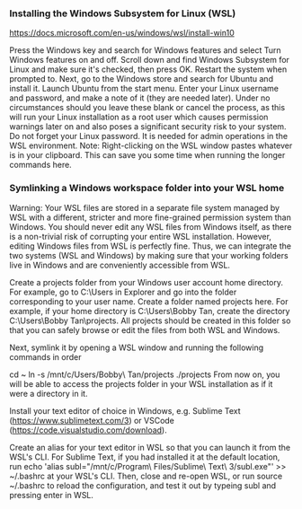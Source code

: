 ### Installing the Windows Subsystem for Linux (WSL)
https://docs.microsoft.com/en-us/windows/wsl/install-win10

Press the Windows key and search for Windows features and select Turn Windows features on and off.
Scroll down and find Windows Subsystem for Linux and make sure it's checked, then press OK. Restart the system when prompted to.
Next, go to the Windows store and search for Ubuntu and install it.
Launch Ubuntu from the start menu. Enter your Linux username and password, and make a note of it (they are needed later). Under no circumstances should you leave these blank or cancel the process, as this will run your Linux installation as a root user which causes permission warnings later on and also poses a significant security risk to your system.
Do not forget your Linux password. It is needed for admin operations in the WSL environment.
Note: Right-clicking on the WSL window pastes whatever is in your clipboard. This can save you some time when running the longer commands here.

### Symlinking a Windows workspace folder into your WSL home
Warning: Your WSL files are stored in a separate file system managed by WSL with a different, stricter and more fine-grained permission system than Windows. You should never edit any WSL files from Windows itself, as there is a non-trivial risk of corrupting your entire WSL installation. However, editing Windows files from WSL is perfectly fine. Thus, we can integrate the two systems (WSL and Windows) by making sure that your working folders live in Windows and are conveniently accessible from WSL.

Create a projects folder from your Windows user account home directory. For example, go to C:\Users in Explorer and go into the folder corresponding to your user name. Create a folder named projects here. For example, if your home directory is C:\Users\Bobby Tan, create the directory C:\Users\Bobby Tan\projects. All projects should be created in this folder so that you can safely browse or edit the files from both WSL and Windows.

Next, symlink it by opening a WSL window and running the following commands in order

cd ~
ln -s /mnt/c/Users/Bobby\ Tan/projects ./projects
From now on, you will be able to access the projects folder in your WSL installation as if it were a directory in it.

Install your text editor of choice in Windows, e.g. Sublime Text (https://www.sublimetext.com/3) or VSCode (https://code.visualstudio.com/download).

Create an alias for your text editor in WSL so that you can launch it from the WSL's CLI. For Sublime Text, if you had installed it at the default location, run echo 'alias subl="/mnt/c/Program\ Files/Sublime\ Text\ 3/subl.exe"' >> ~/.bashrc at your WSL's CLI. Then, close and re-open WSL, or run source ~/.bashrc to reload the configuration, and test it out by typeing subl and pressing enter in WSL.